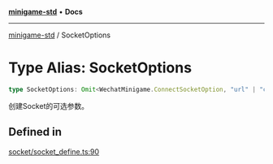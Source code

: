 [**minigame-std**](../README.md) • **Docs**

***

[minigame-std](../README.md) / SocketOptions

# Type Alias: SocketOptions

```ts
type SocketOptions: Omit<WechatMinigame.ConnectSocketOption, "url" | "complete" | "success" | "fail">;
```

创建Socket的可选参数。

## Defined in

[socket/socket\_define.ts:90](https://github.com/JiangJie/minigame-std/blob/baaa9364b1809237ffe9720be3ef4dba617567c9/src/std/socket/socket_define.ts#L90)
